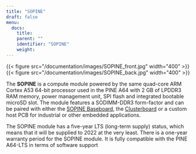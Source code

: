 ```yaml
---
title: "SOPINE"
draft: false
menu:
  docs:
    title:
    parent: ""
    identifier: "SOPINE"
    weight: 
---
```


{{< figure src="/documentation/images/SOPINE_front.jpg" width="400" >}}
{{< figure src="/documentation/images/SOPINE_back.jpg" width="400" >}}

The **SOPINE** is a compute module powered by the same quad-core ARM Cortex A53 64-bit processor used in the PINE A64 with 2&nbsp;GB of LPDDR3 RAM memory, power management unit, SPI flash and integrated bootable microSD slot. The module features a SODIMM-DDR3 form-factor and can be paired with either the [SOPINE Baseboard](/documentation/SOPINE_Baseboard), the [Clusterboard](/documentation/Clusterboard) or a custom host PCB for industrial or other embedded applications.

The SOPINE module has a five-year LTS (long-term supply) status, which means that it will be supplied to 2022 at the very least. There is a one-year warranty period for the SOPINE module. It is fully compatible with the PINE A64-LTS in terms of software support

